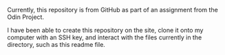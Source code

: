 Currently, this repository is from GitHub as part of an assignment from the Odin Project.

I have been able to create this repository on the site, clone it onto my computer with an SSH key, and interact with the files currently in the directory, such as this readme file. 